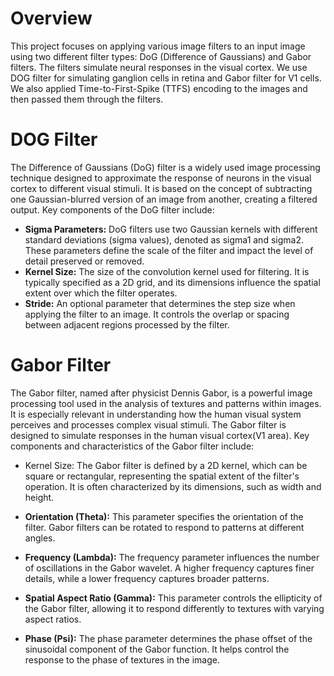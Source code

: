 # Overview
This project focuses on applying various image filters to an input image using two different filter types: DoG (Difference of Gaussians) and Gabor filters. The filters simulate neural responses in the visual cortex. We use DOG filter for simulating ganglion cells in retina and Gabor filter for V1 cells. We also applied Time-to-First-Spike (TTFS) encoding to the images and then passed them through the filters.

# DOG Filter
The Difference of Gaussians (DoG) filter is a widely used image processing technique designed to approximate the response of neurons in the visual cortex to different visual stimuli. It is based on the concept of subtracting one Gaussian-blurred version of an image from another, creating a filtered output.
Key components of the DoG filter include:
* **Sigma Parameters:** DoG filters use two Gaussian kernels with different standard deviations (sigma values), denoted as sigma1 and sigma2. These parameters define the scale of the filter and impact the level of detail preserved or removed.
* **Kernel Size:** The size of the convolution kernel used for filtering. It is typically specified as a 2D grid, and its dimensions influence the spatial extent over which the filter operates.
* **Stride:** An optional parameter that determines the step size when applying the filter to an image. It controls the overlap or spacing between adjacent regions processed by the filter.

# Gabor Filter
The Gabor filter, named after physicist Dennis Gabor, is a powerful image processing tool used in the analysis of textures and patterns within images. It is especially relevant in understanding how the human visual system perceives and processes complex visual stimuli. The Gabor filter is designed to simulate responses in the human visual cortex(V1 area).
Key components and characteristics of the Gabor filter include:
* Kernel Size: The Gabor filter is defined by a 2D kernel, which can be square or rectangular, representing the spatial extent of the filter's operation. It is often characterized by its dimensions, such as width and height.

* **Orientation (Theta):** This parameter specifies the orientation of the filter. Gabor filters can be rotated to respond to patterns at different angles.

* **Frequency (Lambda):** The frequency parameter influences the number of oscillations in the Gabor wavelet. A higher frequency captures finer details, while a lower frequency captures broader patterns.

* **Spatial Aspect Ratio (Gamma):** This parameter controls the ellipticity of the Gabor filter, allowing it to respond differently to textures with varying aspect ratios.

* **Phase (Psi):** The phase parameter determines the phase offset of the sinusoidal component of the Gabor function. It helps control the response to the phase of textures in the image.
